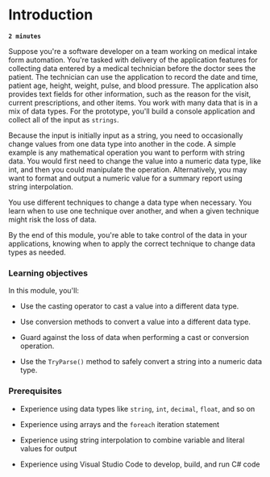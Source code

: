 # Introduction

**`2 minutes`**

Suppose you're a software developer on a team working on medical intake form automation. You're tasked with delivery of the application features for collecting data entered by a medical technician before the doctor sees the patient. The technician can use the application to record the date and time, patient age, height, weight, pulse, and blood pressure. The application also provides text fields for other information, such as the reason for the visit, current prescriptions, and other items. You work with many data that is in a mix of data types. For the prototype, you'll build a console application and collect all of the input as `strings`.

Because the input is initially input as a string, you need to occasionally change values from one data type into another in the code. A simple example is any mathematical operation you want to perform with string data. You would first need to change the value into a numeric data type, like int, and then you could manipulate the operation. Alternatively, you may want to format and output a numeric value for a summary report using string interpolation.

You use different techniques to change a data type when necessary. You learn when to use one technique over another, and when a given technique might risk the loss of data.

By the end of this module, you're able to take control of the data in your applications, knowing when to apply the correct technique to change data types as needed.

### Learning objectives

In this module, you'll:


- Use the casting operator to cast a value into a different data type.

- Use conversion methods to convert a value into a different data type.

- Guard against the loss of data when performing a cast or conversion operation.

- Use the `TryParse()` method to safely convert a string into a numeric data type.


### Prerequisites


- Experience using data types like `string`, `int`, `decimal`, `float`, and so on

- Experience using arrays and the `foreach` iteration statement

- Experience using string interpolation to combine variable and literal values for output

- Experience using Visual Studio Code to develop, build, and run C# code
